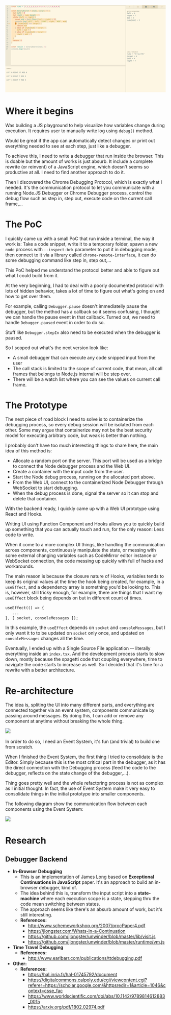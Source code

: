 ![](https://raw.githubusercontent.com/huytd/web-debugger/master/metadata/screenshot.png)

# Where it begins

Was building a JS playground to help visualize how variables change during execution. It requires user to manually write log using `debug()` method.

Would be great if the app can automatically detect changes or print out everything needed to see at each step, just like a debugger.

To achieve this, I need to write a debugger that run inside the browser. This is doable but the amount of works is just absurb. It include a complete rewrite (or reinvent) of a JavaScript engine, which doesn't seems so productive at all. I need to find another approach to do it.

Then I discovered the Chrome Debugging Protocol, which is exactly what I needed. It's the communication protocol to let you communicate with a running Node.JS Debugger or Chrome Debugger process, control the debug flow such as step in, step out, execute code on the current call frame,...

# The PoC

I quickly came up with a small PoC that run inside a terminal, the way it work is: Take a code snippet, write it to a temporary folder, spawn a new `node` process with `--inspect-brk` parameter to put it in debugging mode, then connect to it via a library called `chrome-remote-interface`, it can do some debugging command like step in, step out,...

This PoC helped me understand the protocol better and able to figure out what I could build from it.

At the very beginning, I had to deal with a poorly documented protocol with lots of hidden behavior, takes a lot of time to figure out what's going on and how to get over them.

For example, calling `Debugger.pause` doesn't immediatelly pause the debugger, but the method has a callback so it seems confusing, I thought we can handle the pause event in that callback. Turned out, we need to handle `Debugger.paused` event in order to do so.

Stuff like `Debugger.stepIn` also need to be executed when the debugger is paused.

So I scoped out what's the next version look like:

- A small debugger that can execute any code snipped input from the user
- The call stack is limited to the scope of current code, that mean, all call frames that belongs to Node.js internal will be step over.
- There will be a watch list where you can see the values on current call frame.

# The Prototype

The next piece of road block I need to solve is to containerize the debugging process, so every debug session will be isolated from each other. Some may argue that containerize may not be the best security model for executing arbitrary code, but weak is better than nothing.

I probably don't have too much interesting things to share here, the main idea of this method is:

- Allocate a random port on the server. This port will be used as a bridge to connect the Node debugger process and the Web UI.
- Create a container with the input code from the user.
- Start the Node debug process, running on the allocated port above.
- From the Web UI, connect to the containerized Node Debugger through WebSocket to start debugging.
- When the debug process is done, signal the server so it can stop and delete that container.

With the backend ready, I quickly came up with a Web UI prototype using React and Hooks.

Writing UI using Function Component and Hooks allows you to quickly build up something that you can actually touch and run, for the only reason: Less code to write.

When it come to a more complex UI things, like handling the communication across components, continuously manipulate the state, or messing with some external changing variables such as CodeMirror editor instance or WebSocket connection, the code messing up quickly with full of hacks and workarounds.

The main reason is because the closure nature of Hooks, variables tends to keep its original values at the time the hook being created, for example, in a `useEffect`, and a dependency array is something you'd be looking to. This is, however, still tricky enough, for example, there are things that I want my `useEffect` block being depends on but in different count of times.

```
useEffect(() => {
   ...
}, [ socket, consoleMessages ]);
```

In this example, the `useEffect` depends on `socket` and `consoleMessages`, but I only want it to to be updated on `socket` only once, and updated on `consoleMessages` changes all the time.

Eventually, I ended up with a Single Source File application -- literally everything inside an `index.tsx`. And the development process starts to slow down, mostly because the spagetti code  that coupling everywhere, time to navigate the code starts to increase as well. So I decided that it's time for a rewrite with a better architecture.

# Re-architecture

The idea is, spliting the UI into many different parts, and everything are connected together via an event system, components communicate by passing around messages. By doing this, I can add or remove any component at anytime without breaking the whole thing.

![](https://i.imgur.com/jkOUxws.png)

In order to do so, I need an Event System, it's fun (and trivial) to build one from scratch.

When I finished the Event System, the first thing I tried to consolidate is the Editor. Simply because this is the most critical part in the debugger, as it has the direct connection with the Debugging process (feed the code to the debugger, reflects on the state change of the debugger,...).

Thing goes pretty well and the whole refactoring process is not as complex as I initial thought. In fact, the use of Event System make it very easy to consolidate things in the initial prototype into smaller components.

The following diagram show the communication flow between each components using the Event System:

![](https://i.imgur.com/lLuW1gj.png)

# Research
## Debugger Backend
- **In-Browser Debugging**
  - This is an implementation of James Long based on **Exceptional Continuations in JavaScript** paper. It's an approach to build an in-browser debugger, kind of.
  - The idea behind this is, transform the input script into a **state-machine** where each execution scope is a state, stepping thru the code mean switching between states.
  - The approach seems like there's an absurb amount of work, but it's still interesting.
  - **References:**
    - http://www.schemeworkshop.org/2007/procPaper4.pdf
    - https://jlongster.com/Whats-in-a-Continuation
    - https://github.com/jlongster/unwinder/blob/master/lib/visit.js
    - https://github.com/jlongster/unwinder/blob/master/runtime/vm.js
- **Time Travel Debugging**
  - **References:**
    - http://www.earlbarr.com/publications/ttdebugging.pdf
- **Other:**
  - **References:**
    - https://hal.inria.fr/hal-01745792/document
    - https://digitalcommons.calpoly.edu/cgi/viewcontent.cgi?referer=https://scholar.google.com/&httpsredir=1&article=1046&context=csse_fac
    - https://www.worldscientific.com/doi/abs/10.1142/9789814612883_0015
    - https://arxiv.org/pdf/1802.02974.pdf
